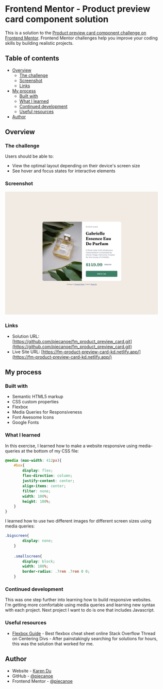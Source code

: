 # Frontend Mentor - Product preview card component solution

This is a solution to the [Product preview card component challenge on Frontend Mentor](https://www.frontendmentor.io/challenges/product-preview-card-component-GO7UmttRfa). Frontend Mentor challenges help you improve your coding skills by building realistic projects. 

## Table of contents

- [Overview](#overview)
  - [The challenge](#the-challenge)
  - [Screenshot](#screenshot)
  - [Links](#links)
- [My process](#my-process)
  - [Built with](#built-with)
  - [What I learned](#what-i-learned)
  - [Continued development](#continued-development)
  - [Useful resources](#useful-resources)
- [Author](#author)

## Overview

### The challenge

Users should be able to:

- View the optimal layout depending on their device's screen size
- See hover and focus states for interactive elements

### Screenshot

![](./solution/solution.png)

### Links

- Solution URL: [https://github.com/piecanoe/fm_product_preview_card.git](https://github.com/piecanoe/fm_product_preview_card.git)
- Live Site URL: [https://fm-product-preview-card-kd.netlify.app/](https://fm-product-preview-card-kd.netlify.app/)

## My process

### Built with

- Semantic HTML5 markup
- CSS custom properties
- Flexbox
- Media Queries for Responsiveness
- Font Awesome Icons
- Google Fonts

### What I learned

In this exercise, I learned how to make a website responsive using media-queries at the bottom of my CSS file:

```css
@media (max-width: 412px){
    #box{
        display: flex;
        flex-direction: column;
        justify-content: center;
        align-items: center;
        filter: none;
        width: 100%;
        height: 100%;
    }
}
```

I learned how to use two different images for different screen sizes using media queries:

```css
.bigscreen{
        display: none;
    }

    .smallscreen{
        display: block;
        width: 100%;
        border-radius: .7rem .7rem 0 0;
    }
```

### Continued development

This was one step further into learning how to build responsive websites. I'm getting more comfortable using media queries and learning new syntax with each project. Next project I want to do is one that includes Javascript.

### Useful resources

- [Flexbox Guide](https://css-tricks.com/snippets/css/a-guide-to-flexbox/) - Best flexbox cheat sheet online
Stack Overflow Thread on Centering Divs - After painstakingly searching for solutions for hours, this was the solution that worked for me.

## Author

- Website - [Karen Du](https://karendu.netlify.app/)
- GitHub - [@piecanoe](@piecanoe)
- Frontend Mentor - [@piecanoe](https://www.frontendmentor.io/profile/piecanoe)
